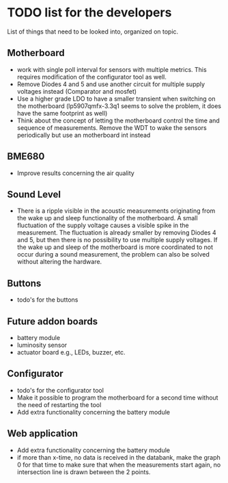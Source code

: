 # TODO list for the developers
List of things that need to be looked into, organized on topic.

## Motherboard
* work with single poll interval for sensors with multiple metrics. This requires modification of the configurator tool as well.
* Remove Diodes 4 and 5 and use another circuit for multiple supply voltages instead (Comparator and mosfet)
* Use a higher grade LDO to have a smaller transient when switching on the motherboard (lp5907qmfx-3.3q1 seems to solve the problem, it does have the same footprint as well)
* Think about the concept of letting the motherboard control the time and sequence of measurements. Remove the WDT to wake the sensors periodically but use an motherboard int instead

## BME680
* Improve results concerning the air quality

## Sound Level
* There is a ripple visible in the acoustic measurements originating from the wake up and sleep functionality of the motherboard. A small fluctuation of the supply voltage causes a visible spike in the measurement. The fluctuation is already smaller by removing Diodes 4 and 5, but then there is no possibility to use multiple supply voltages. If the wake up and sleep of the motherboard is more coordinated to not occur during a sound measurement, the problem can also be solved without altering the hardware.

## Buttons
* todo's for the buttons

## Future addon boards
* battery module
* luminosity sensor
* actuator board e.g., LEDs, buzzer, etc.

## Configurator
* todo's for the configurator tool
* Make it possible to program the motherboard for a second time without the need of restarting the tool
* Add extra functionality concerning the battery module

## Web application
* Add extra functionality concerning the battery module
* if more than x-time, no data is received in the databank, make the graph 0 for that time to make sure that when the measurements start again, no intersection line is drawn between the 2 points.
